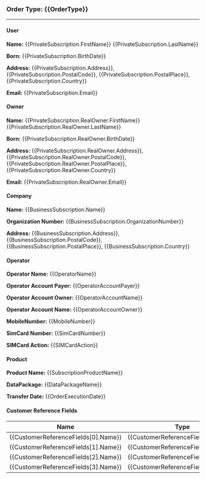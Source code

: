 ### Order Type: {{OrderType}}
---
#### User
**Name:**  {{PrivateSubscription.FirstName}} {{PrivateSubscription.LastName}}

**Born:**  {{PrivateSubscription.BirthDate}}

**Address:**  {{PrivateSubscription.Address}}, {{PrivateSubscription.PostalCode}}, {{PrivateSubscription.PostalPlace}}, {{PrivateSubscription.Country}}

**Email:**  {{PrivateSubscription.Email}}

#### Owner
**Name:**  {{PrivateSubscription.RealOwner.FirstName}} {{PrivateSubscription.RealOwner.LastName}}

**Born:**  {{PrivateSubscription.RealOwner.BirthDate}}

**Address:**  {{PrivateSubscription.RealOwner.Address}}, {{PrivateSubscription.RealOwner.PostalCode}}, {{PrivateSubscription.RealOwner.PostalPlace}}, {{PrivateSubscription.RealOwner.Country}}

**Email:**  {{PrivateSubscription.RealOwner.Email}}

#### Company
**Name:** {{BusinessSubscription.Name}}

**Organization Number:** {{BusinessSubscription.OrganizationNumber}}

**Address:** {{BusinessSubscription.Address}}, {{BusinessSubscription.PostalCode}}, {{BusinessSubscription.PostalPlace}}, {{BusinessSubscription.Country}}

#### Operator
**Operator Name:** {{OperatorName}}

**Operator Account Payer:** {{OperatorAccountPayer}}

**Operator Account Owner:** {{OperatorAccountName}}

**Operator Account Name:** {{OperatorAccountOwner}}

**MobileNumber:** {{MobileNumber}}

**SimCard Number:** {{SimCardNumber}}

**SIMCard Action:** {{SIMCardAction}}

#### Product
**Product Name:** {{SubscriptionProductName}}

**DataPackage:** {{DataPackageName}}

**Transfer Date:** {{OrderExecutionDate}}

#### Customer Reference Fields
| Name    | Type    | Value   |
|---------|---------|---------|
| {{CustomerReferenceFields[0].Name}} | {{CustomerReferenceFields[0].Type}} | {{CustomerReferenceFields[0].Value}} |
| {{CustomerReferenceFields[1].Name}} | {{CustomerReferenceFields[1].Type}} | {{CustomerReferenceFields[1].Value}} |
| {{CustomerReferenceFields[2].Name}} | {{CustomerReferenceFields[2].Type}} | {{CustomerReferenceFields[2].Value}} |
| {{CustomerReferenceFields[3].Name}} | {{CustomerReferenceFields[3].Type}} | {{CustomerReferenceFields[3].Value}} |